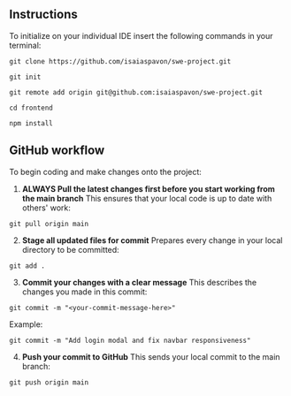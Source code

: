 ## Instructions

To initialize on your individual IDE insert the following commands in your terminal:

```
git clone https://github.com/isaiaspavon/swe-project.git
```

```
git init
```

```
git remote add origin git@github.com:isaiaspavon/swe-project.git
```

```
cd frontend
```

```
npm install
```

## GitHub workflow

To begin coding and make changes onto the project:

1. **ALWAYS Pull the latest changes first before you start working from the main branch**
This ensures that your local code is up to date with others' work:

 ```
 git pull origin main
 ```

2. **Stage all updated files for commit**
Prepares every change in your local directory to be committed:

```
git add .
```

3. **Commit your changes with a clear message**
This describes the changes you made in this commit:

```
git commit -m "<your-commit-message-here>"
```

Example:

```
git commit -m "Add login modal and fix navbar responsiveness"
```

4. **Push your commit to GitHub**
This sends your local commit to the main branch:

```
git push origin main
```